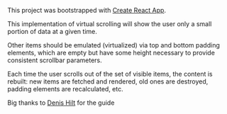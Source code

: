 This project was bootstrapped with [Create React App](https://github.com/facebook/create-react-app).

This implementation of virtual scrolling will show the user only a small portion of data at a given time.

Other items should be emulated (virtualized) via top and bottom padding elements, which are empty but have some height necessary to provide consistent scrollbar parameters.

Each time the user scrolls out of the set of visible items, the content is rebuilt: new items are fetched and rendered, old ones are destroyed, padding elements are recalculated, etc.

Big thanks to [Denis Hilt](https://blog.logrocket.com/virtual-scrolling-core-principles-and-basic-implementation-in-react) for the guide
